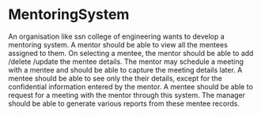 # MentoringSystem

An  organisation  like  ssn  college of engineering   wants  to  develop  a  mentoring   system.
A   mentor   should  be   able  to  view   all the  mentees assigned  to  them. On  selecting  a mentee,
the   mentor  should  be  able  to add /delete /update   the  mentee  details. The   mentor  may  schedule 
a  meeting  with  a  mentee  and  should  be  able  to capture   the  meeting   details  later. 
A  mentee   should  be  able  to  see  only  the their   details,   except   for  the confidential   information 
entered  by the   mentor.   A  mentee   should   be  able to  request   for   a  meeting   with  the mentor  through
this   system.  The manager   should   be   able  to  generate various   reports   from   these   mentee records.
